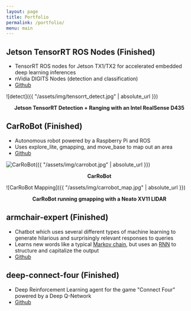 ```yaml
---
layout: page
title: Portfolio
permalink: /portfolio/
menu: main
---
```


## Jetson TensorRT ROS Nodes (Finished)
- TensorRT ROS nodes for Jetson TX1/TX2 for accelerated embedded deep learning inferences
- nVidia DIGITS Nodes (detection and classification)
- [Github][jetson-tensorrt]

![detect]({{ "/assets/img/tensorrt_detect.jpg" | absolute_url }})
<p align="center">
<b>Jetson TensorRT Detection + Ranging with an Intel RealSense D435</b><br>
</p>

## CarRoBot (Finished)
- Autonomous robot powered by a Raspberry Pi and ROS
- Uses explore_lite, gmapping, and move_base to map out an area
- [Github][carrobot]

![CarRoBot]({{ "/assets/img/carrobot.jpg" | absolute_url }})
<p align="center">
<b>CarRoBot</b><br>
</p>

![CarRoBot Mapping]({{ "/assets/img/carrobot_map.jpg" | absolute_url }})
<p align="center">
<b>CarRoBot running gmapping with a Neato XV11 LIDAR</b><br>
</p>

## armchair-expert (Finished)
- Chatbot which uses several different types of machine learning to generate hilarious and surprisingly relevant responses to queries
- Learns new words like a typical [Markov chain][markov-chain], but uses an [RNN][rnn] to structure and capitalize the output
- [Github][armchair-expert]

## deep-connect-four (Finished)
- Deep Reinforcement Learning agent for the game "Connect Four" powered by a Deep Q-Network
- [Github][deep-connect-four]


[structure-model]: https://github.com/csvance/armchair-expert/blob/master/models/structure.py
[armchair-expert]: https://github.com/csvance/armchair-expert
[deep-hammy]: https://github.com/csvance/deep-hammy
[deep-connect-four]: https://github.com/csvance/deep-connect-four
[jetson-tensorrt]: https://github.com/csvance/jetson_tensorrt
[carrobot]: https://github.com/csvance/carrobot
[pelicannon]: https://github.com/csvance/pelicannon
[tails]: https://github.com/csvance/tails

[aol-reaction-model]: https://github.com/csvance/armchair-expert/blob/master/models/reaction.py
[neighbor-markov-chain]: https://github.com/csvance/armchair-expert/blob/legacy-sql/markov.py
[markov-chain-ng]: https://github.com/csvance/armchair-expert/blob/master/markov_engine.py

[keras]: https://keras.io
[tensorflow]: https://www.tensorflow.org

[nlp]: https://en.wikipedia.org/wiki/Natural_language_processing
[rdbms]: https://en.wikipedia.org/wiki/Relational_database_management_system
[markov-chain]: https://en.wikipedia.org/wiki/Markov_chain
[liltrumpy]: https://twitter.com/LilTrumpyAI
[twitter]: https://twitter.com
[rnn]: https://en.wikipedia.org/wiki/Recurrent_neural_network
